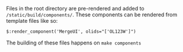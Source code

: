 Files in the root directory are pre-rendered and added to `/static/build/components/`.  These components can be rendered from template files like so:

```html
$:render_component('MergeUI', olids="['OL123W']")
```

The building of these files happens on `make components`
